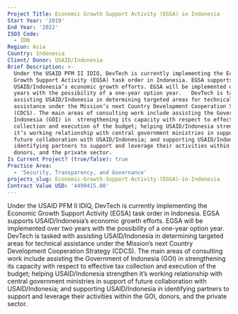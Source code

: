 ```yaml
---
Project Title: Economic Growth Support Activity (EGSA) in Indonesia
Start Year: '2019'
End Year: '2022'
ISO3 Code:
  - IDN
Region: Asia
Country: Indonesia
Client/ Donor: USAID/Indonesia
Brief Description: >-
  Under the USAID PFM II IDIQ, DevTech is currently implementing the Economic
  Growth Support Activity (EGSA) task order in Indonesia. EGSA supports
  USAID/Indonesia’s economic growth efforts. EGSA will be implemented over two
  years with the possibility of a one-year option year.   DevTech is tasked with
  assisting USAID/Indonesia in determining targeted areas for technical
  assistance under the Mission’s next Country Development Cooperation Strategy
  (CDCS). The main areas of consulting work include assisting the Government of
  Indonesia (GOI) in  strengthening its capacity with respect to effective tax
  collection and execution of the budget; helping USAID/Indonesia strengthen
  it’s working relationship with central government ministries in support of
  future collaboration with USAID/Indonesia; and supporting USAID/Indonesia in
  identifying partners to support and leverage their activities within the GOI,
  donors, and the private sector.
Is Current Project? (true/false): true
Practice Area:
  - 'Security, Transparency, and Governance'
projects_slug: Economic-Growth-Support-Activity-(EGSA)-in-Indonesia
Contract Value USD: '4499415.00'
---
```

Under the USAID PFM II IDIQ, DevTech is currently implementing the Economic Growth Support Activity (EGSA) task order in Indonesia. EGSA supports USAID/Indonesia’s economic growth efforts. EGSA will be implemented over two years with the possibility of a one-year option year.   DevTech is tasked with assisting USAID/Indonesia in determining targeted areas for technical assistance under the Mission’s next Country Development Cooperation Strategy (CDCS). The main areas of consulting work include assisting the Government of Indonesia (GOI) in  strengthening its capacity with respect to effective tax collection and execution of the budget; helping USAID/Indonesia strengthen it’s working relationship with central government ministries in support of future collaboration with USAID/Indonesia; and supporting USAID/Indonesia in identifying partners to support and leverage their activities within the GOI, donors, and the private sector.